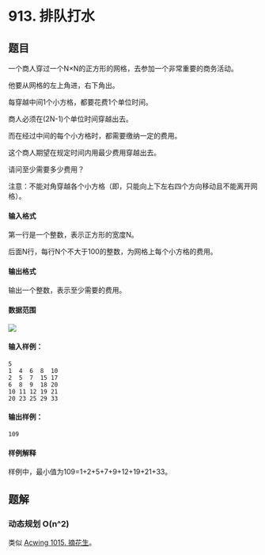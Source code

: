 <!--
 * @Author: shaqsnake
 * @Email: shaqsnake@gmail.com
 * @Date: 2019-09-16 15:58:00
 * @LastEditTime: 2019-09-19 11:05:05
 * @Description: Acwing 1018
 -->

# 913. 排队打水

## 题目

一个商人穿过一个N×N的正方形的网格，去参加一个非常重要的商务活动。

他要从网格的左上角进，右下角出。

每穿越中间1个小方格，都要花费1个单位时间。

商人必须在(2N-1)个单位时间穿越出去。

而在经过中间的每个小方格时，都需要缴纳一定的费用。

这个商人期望在规定时间内用最少费用穿越出去。

请问至少需要多少费用？

注意：不能对角穿越各个小方格（即，只能向上下左右四个方向移动且不能离开网格）。

#### 输入格式

第一行是一个整数，表示正方形的宽度N。

后面N行，每行N个不大于100的整数，为网格上每个小方格的费用。

#### 输出格式

输出一个整数，表示至少需要的费用。

#### 数据范围

![](http://latex.codecogs.com/gif.latex?\\1%20\leq%20N%20\leq%20100)

#### 输入样例：

```
5
1  4  6  8  10 
2  5  7  15 17 
6  8  9  18 20 
10 11 12 19 21 
20 23 25 29 33
```

#### 输出样例：

```
109
```

#### 样例解释

样例中，最小值为109=1+2+5+7+9+12+19+21+33。

## 题解

### 动态规划 O(n^2)

类似 [Acwing 1015. 摘花生](https://github.com/shaqsnake/coding-practice/blob/master/src/acwing/1015/)。
